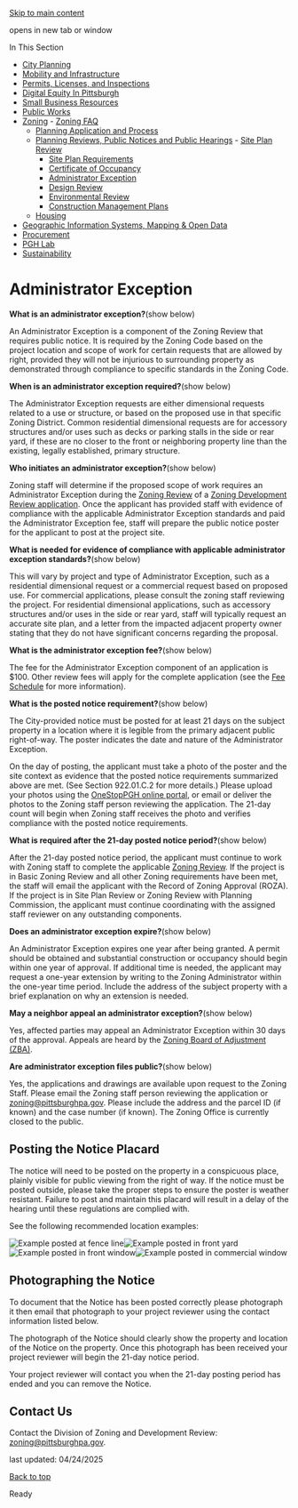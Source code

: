 [Skip to main content](https://www.pittsburghpa.gov/Business-Development/Zoning/Plan-Reviews-and-Notices/Administrator-Exception#main-content)

opens in new tab or window

In This Section

- [City Planning](https://www.pittsburghpa.gov/Business-Development/City-Planning)
- [Mobility and Infrastructure](https://www.pittsburghpa.gov/Business-Development/Mobility-and-Infrastructure)
- [Permits, Licenses, and Inspections](https://www.pittsburghpa.gov/Business-Development/Permits-Licenses-and-Inspections)
- [Digital Equity In Pittsburgh](https://www.pittsburghpa.gov/Business-Development/Digital-Equity-In-Pittsburgh)
- [Small Business Resources](https://www.pittsburghpa.gov/Business-Development/Small-Business-Resources)
- [Public Works](https://www.pittsburghpa.gov/Business-Development/Public-Works)
- [Zoning](https://www.pittsburghpa.gov/Business-Development/Zoning)  - [Zoning FAQ](https://www.pittsburghpa.gov/Business-Development/Zoning/Zoning-FAQ)
  - [Planning Application and Process](https://www.pittsburghpa.gov/Business-Development/Zoning/Planning-Application-and-Process)
  - [Planning Reviews, Public Notices and Public Hearings](https://www.pittsburghpa.gov/Business-Development/Zoning/Plan-Reviews-and-Notices)    - [Site Plan Review](https://www.pittsburghpa.gov/Business-Development/Zoning/Plan-Reviews-and-Notices/Site-Plan-Review)
    - [Site Plan Requirements](https://www.pittsburghpa.gov/Business-Development/Zoning/Plan-Reviews-and-Notices/Site-Plan-Requirements)
    - [Certificate of Occupancy](https://www.pittsburghpa.gov/Business-Development/Zoning/Plan-Reviews-and-Notices/Certificate-of-Occupancy)
    - [Administrator Exception](https://www.pittsburghpa.gov/Business-Development/Zoning/Plan-Reviews-and-Notices/Administrator-Exception)
    - [Design Review](https://www.pittsburghpa.gov/Business-Development/Zoning/Plan-Reviews-and-Notices/Design-Review)
    - [Environmental Review](https://www.pittsburghpa.gov/Business-Development/Zoning/Plan-Reviews-and-Notices/Environmental-Review)
    - [Construction Management Plans](https://www.pittsburghpa.gov/Business-Development/Zoning/Plan-Reviews-and-Notices/Construction-Management-Plans)
  - [Housing](https://www.pittsburghpa.gov/Business-Development/Zoning/Housing)
- [Geographic Information Systems, Mapping & Open Data](https://www.pittsburghpa.gov/Business-Development/Geographic-Information-Systems-Mapping-Open-Data)
- [Procurement](https://www.pittsburghpa.gov/Business-Development/Procurement)
- [PGH Lab](https://www.pittsburghpa.gov/Business-Development/PGH-Lab)
- [Sustainability](https://www.pittsburghpa.gov/Business-Development/Sustainability)

# Administrator Exception

**What is an administrator exception?**(show below)

An Administrator Exception is a component of the Zoning Review that requires public notice. It is required by the Zoning Code based on the project location and scope of work for certain requests that are allowed by right, provided they will not be injurious to surrounding property as demonstrated through compliance to specific standards in the Zoning Code.

**When is an administrator exception required?**(show below)

The Administrator Exception requests are either dimensional requests related to a use or structure, or based on the proposed use in that specific Zoning District. Common residential dimensional requests are for accessory structures and/or uses such as decks or parking stalls in the side or rear yard, if these are no closer to the front or neighboring property line than the existing, legally established, primary structure.

**Who initiates an administrator exception?**(show below)

Zoning staff will determine if the proposed scope of work requires an Administrator Exception during the [Zoning Review](https://www.pittsburghpa.gov/Business-Development/Zoning/Plan-Reviews-and-Notices) of a [Zoning Development Review application](https://www.pittsburghpa.gov/Business-Development/Zoning/Planning-Application-and-Process). Once the applicant has provided staff with evidence of compliance with the applicable Administrator Exception standards and paid the Administrator Exception fee, staff will prepare the public notice poster for the applicant to post at the project site.

**What is needed for evidence of compliance with applicable administrator exception standards?**(show below)

This will vary by project and type of Administrator Exception, such as a residential dimensional request or a commercial request based on proposed use. For commercial applications, please consult the zoning staff reviewing the project. For residential dimensional applications, such as accessory structures and/or uses in the side or rear yard, staff will typically request an accurate site plan, and a letter from the impacted adjacent property owner stating that they do not have significant concerns regarding the proposal.

**What is the administrator exception fee?**(show below)

The fee for the Administrator Exception component of an application is $100. Other review fees will apply for the complete application (see the [Fee Schedule](https://www.pittsburghpa.gov/Business-Development/Zoning/Planning-Application-and-Process/Fee-Schedule) for more information).

**What is the posted notice requirement?**(show below)

The City-provided notice must be posted for at least 21 days on the subject property in a location where it is legible from the primary adjacent public right-of-way. The poster indicates the date and nature of the Administrator Exception.

On the day of posting, the applicant must take a photo of the poster and the site context as evidence that the posted notice requirements summarized above are met. (See Section 922.01.C.2 for more details.) Please upload your photos using the [OneStopPGH online portal](https://onestoppgh.pittsburghpa.gov/pghprod/pub/lms/Login.aspx), or email or deliver the photos to the Zoning staff person reviewing the application. The 21-day count will begin when Zoning staff receives the photo and verifies compliance with the posted notice requirements.

**What is required after the 21-day posted notice period?**(show below)

After the 21-day posted notice period, the applicant must continue to work with Zoning staff to complete the applicable [Zoning Review](https://www.pittsburghpa.gov/Business-Development/Zoning/Plan-Reviews-and-Notices). If the project is in Basic Zoning Review and all other Zoning requirements have been met, the staff will email the applicant with the Record of Zoning Approval (ROZA). If the project is in Site Plan Review or Zoning Review with Planning Commission, the applicant must continue coordinating with the assigned staff reviewer on any outstanding components.

**Does an administrator exception expire?**(show below)

An Administrator Exception expires one year after being granted. A permit should be obtained and substantial construction or occupancy should begin within one year of approval. If additional time is needed, the applicant may request a one-year extension by writing to the Zoning Administrator within the one-year time period. Include the address of the subject property with a brief explanation on why an extension is needed.

**May a neighbor appeal an administrator exception?**(show below)

Yes, affected parties may appeal an Administrator Exception within 30 days of the approval. Appeals are heard by the [Zoning Board of Adjustment (ZBA)](https://www.pittsburghpa.gov/Training/DCP-BC-Archive/Zoning-Board-of-Adjustment).

**Are administrator exception files public?**(show below)

Yes, the applications and drawings are available upon request to the Zoning Staff. Please email the Zoning staff person reviewing the application or [zoning@pittsburghpa.gov](mailto:zoning@pittsburghpa.gov). Please include the address and the parcel ID (if known) and the case number (if known). The Zoning Office is currently closed to the public.

## Posting the Notice Placard

The notice will need to be posted on the property in a conspicuous place, plainly visible for public viewing from the right of way. If the notice must be posted outside, please take the proper steps to ensure the poster is weather resistant. Failure to post and maintain this placard will result in a delay of the hearing until these regulations are complied with.

See the following recommended location examples:

![Example posted at fence line](https://www.pittsburghpa.gov/files/assets/city/v/1/dcp/images/example-posted-at-fence-line.jpg)![Example posted in front yard](https://www.pittsburghpa.gov/files/assets/city/v/1/dcp/images/example-posted-in-front-yard.jpg)![Example posted in front window](https://www.pittsburghpa.gov/files/assets/city/v/1/dcp/images/example-posted-in-front-window.jpg)![Example posted in commercial window](https://www.pittsburghpa.gov/files/assets/city/v/1/dcp/images/example-posted-in-commercial-window.jpg)

## Photographing the Notice

To document that the Notice has been posted correctly please photograph it then email that photograph to your project reviewer using the contact information listed below.

The photograph of the Notice should clearly show the property and location of the Notice on the property. Once this photograph has been received your project reviewer will begin the 21-day notice period.

Your project reviewer will contact you when the 21-day posting period has ended and you can remove the Notice.

## Contact Us

Contact the Division of Zoning and Development Review: [zoning@pittsburghpa.gov](mailto:zoning@pittsburghpa.gov).

last updated: 04/24/2025

[Back to top](https://www.pittsburghpa.gov/Business-Development/Zoning/Plan-Reviews-and-Notices/Administrator-Exception#body-top)

Ready
